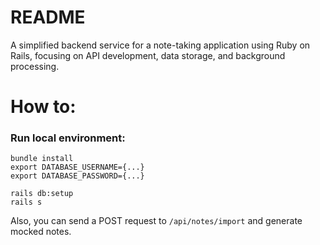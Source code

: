 # README

A simplified backend service for a note-taking application using Ruby
on Rails, focusing on API development, data storage, and background processing.

# How to:
### Run local environment:
```
bundle install
export DATABASE_USERNAME={...}
export DATABASE_PASSWORD={...}

rails db:setup
rails s
```

Also, you can send a POST request to `/api/notes/import` and generate mocked notes. 